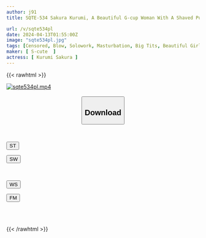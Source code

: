 ```yaml
---
author: j91
title: SQTE-534 Sakura Kurumi, A Beautiful G-cup Woman With A Shaved Pussy And A Sexy Anime Voice, Is Shaking Her Hips Lewdly.

url: /v/sqte534pl
date: 2024-04-13T01:55:00Z
image: "sqte534pl.jpg"
tags: [Censored, Blow, Solowork, Masturbation, Big Tits, Beautiful Girl, School Uniform	]
maker: [ S-cute  ]
actress: [ Kurumi Sakura ]
---
```



{{< rawhtml >}}

<div class="video" data-videoid="pjwDVlgvYrsD3O">
    <a href="javascript:;">
        <img src="/v/sqte534pl/sqte534pl.jpg" width="WIDTH" height="HEIGHT" alt="sqte534pl.mp4" loading="lazy">
    </a>
</div>

<script type="text/javascript" src="https://j91.asia/asset/on-demand-st.js"></script>

<br>
  <link rel="stylesheet" href="https://j91.asia/asset/bs5.css">
  
  <center>
  <button class="btn btn-primary" type="button" data-bs-toggle="collapse" data-bs-target=".multi-collapse" aria-expanded="false" aria-controls="multiCollapseExample1 multiCollapseExample2"><h2>Download</h2></button></center>
</p>
<div class="row">
  <div class="col">
    <div class="collapse multi-collapse" id="multiCollapseExample1">
      <div class="card card-body">
	      	      <br>
<div class="buttons">  
<p><a href="https://streamtape.to/v/pjwDVlgvYrsD3O" target="_blank"><button class="btn-hover color-3"><i class="fa fa-download"></i> ST</button></a></p>
<p><a href="https://asnwish.com/utvjhesnp1d5" target="_blank"><button class="btn-hover color-2"><i class="fa fa-download"></i> SW</button></a></p></div>
    </div>
  </div>
</div>
  <div class="col">
    <div class="collapse multi-collapse" id="multiCollapseExample2">
      <div class="card card-body">
	      <br>
<div class="buttons">
<p><a href="https://wolfstream.tv/5ur3q483k1sp"><button class="btn-hover color-9"><i class="fa fa-download"></i> WS</button></a></p>
<p><a href="https://filemoon.sx/d/buyxfzuk60yv"><button class="btn-hover color-8"><i class="fa fa-download"></i> FM</button></a></p></div>
<br><br>
      </div>
    </div>
  </div>
</div>

{{< /rawhtml >}}